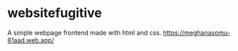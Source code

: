 # websitefugitive

A simple webpage frontend made with html and css. 
https://meghanasomu-81aad.web.app/
